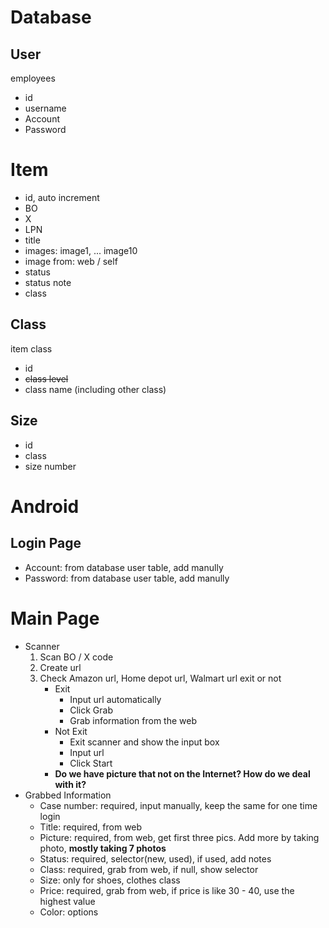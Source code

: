 # Database

## User

employees

- id
- username
- Account
- Password

# Item

- id, auto increment
- BO
- X
- LPN
- title
- images: image1, ... image10
- image from: web / self
- status
- status note
- class

## Class

item class

- id
- ~~class level~~
- class name (including other class)

## Size

- id
- class
- size number

# Android

## Login Page

- Account: from database user table, add manully
- Password: from database user table, add manully

# Main Page

- Scanner
  1. Scan BO / X code
  2. Create url
  3. Check Amazon url, Home depot url, Walmart url exit or not
     - Exit
       - Input url automatically
       - Click Grab
       - Grab information from the web
     - Not Exit
       - Exit scanner and show the input box
       - Input url
       - Click Start
     - **Do we have picture that not on the Internet? How do we deal with it?**
- Grabbed Information
  - Case number: required, input manually, keep the same for one time login
  - Title: required, from web
  - Picture: required, from web, get first three pics. Add more by taking photo, **mostly taking 7 photos**
  - Status: required, selector(new, used), if used, add notes
  - Class: required, grab from web, if null, show selector
  - Size: only for shoes, clothes class
  - Price: required, grab from web, if price is like 30 - 40, use the highest value
  - Color: options 